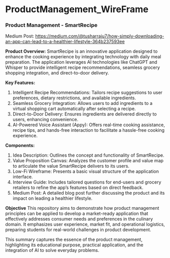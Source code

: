 # ProductManagement_WireFrame

### Product Management - SmartRecipe

Medium Post: https://medium.com/@tusharraju7/how-simply-downloading-an-app-can-lead-to-a-healthier-lifestyle-364b237593ee

**Product Overview:**
SmartRecipe is an innovative application designed to enhance the cooking experience by integrating technology with daily meal preparation. The application leverages AI technologies like ChatGPT and Whisper to provide intelligent recipe recommendations, seamless grocery shopping integration, and direct-to-door delivery.

**Key Features:**

1. Intelligent Recipe Recommendations: Tailors recipe suggestions to user preferences, dietary restrictions, and available ingredients.
2. Seamless Grocery Integration: Allows users to add ingredients to a virtual shopping cart automatically after selecting a recipe.
3. Direct-to-Door Delivery: Ensures ingredients are delivered directly to users, enhancing convenience.
4. AI-Powered Voice Assistant (Appy): Offers real-time cooking assistance, recipe tips, and hands-free interaction to facilitate a hassle-free cooking experience.

**Components:**

1. Idea Description: Outlines the concept and functionality of SmartRecipe.
2. Value Proposition Canvas: Analyzes the customer profile and value map to articulate the value SmartRecipe delivers to its users.
3. Low-Fi Wireframe: Presents a basic visual structure of the application interface.
4. Interview Guide: Includes tailored questions for end-users and grocery retailers to refine the app’s features based on direct feedback.
5. Medium Post: A detailed blog post further discussing the product and its impact on leading a healthier lifestyle.

**Objective**
This repository aims to demonstrate how product management principles can be applied to develop a market-ready application that effectively addresses consumer needs and preferences in the culinary domain. It emphasizes user experience, market fit, and operational logistics, preparing students for real-world challenges in product development.

This summary captures the essence of the product management, highlighting its educational purpose, practical application, and the integration of AI to solve everyday problems.






